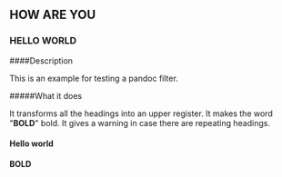 ## HOW ARE YOU

### HELLO WORLD

####Description

This is an example for testing a pandoc filter.

#####What it does

It transforms all the headings into an upper register. It makes the word
"**BOLD**" bold. It gives a warning in case there are repeating
headings.

#### Hello world

**BOLD**
